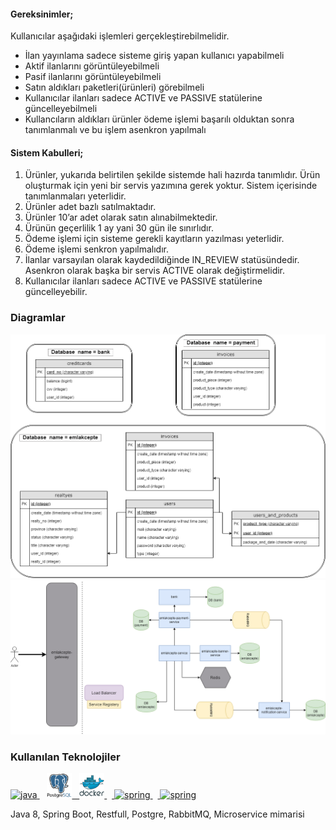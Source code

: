 
#### Gereksinimler;
Kullanıcılar aşağıdaki işlemleri gerçekleştirebilmelidir.
* İlan yayınlama sadece sisteme giriş yapan kullanıcı yapabilmeli
* Aktif ilanlarını görüntüleyebilmeli
* Pasif ilanlarını görüntüleyebilmeli
* Satın aldıkları paketleri(ürünleri) görebilmeli
* Kullanıcılar ilanları sadece ACTIVE ve PASSIVE statülerine güncelleyebilmeli
* Kullancıların aldıkları ürünler ödeme işlemi başarılı olduktan sonra
tanımlanmalı ve bu işlem asenkron yapılmalı

#### Sistem Kabulleri;
1. Ürünler, yukarıda belirtilen şekilde sistemde hali hazırda tanımlıdır. Ürün
   oluşturmak için yeni bir servis yazımına gerek yoktur. Sistem içerisinde
   tanımlanmaları yeterlidir.
2. Ürünler adet bazlı satılmaktadır.
3. Ürünler 10’ar adet olarak satın alınabilmektedir.
4. Ürünün geçerlilik 1 ay yani 30 gün ile sınırlıdır.
5. Ödeme işlemi için sisteme gerekli kayıtların yazılması yeterlidir.
6. Ödeme işlemi senkron yapılmalıdır.
7. İlanlar varsayılan olarak kaydedildiğinde IN_REVIEW statüsündedir. Asenkron
   olarak başka bir servis ACTIVE olarak değiştirmelidir.
8. Kullanıcılar ilanları sadece ACTIVE ve PASSIVE statülerine güncelleyebilir.

### Diagramlar

![](images/emlakcepte_database.png)
![](images/emlakcepte_mimari.png)

### Kullanılan Teknolojiler

<a href="https:// www.java.com" target="_blank" rel="noreferrer"> <img src="https://raw.githubusercontent.
com/devicons/devicon/master/icons/java/java-original.svg" alt= "java" width="40" height="40"/> </a>  	&nbsp;&nbsp; 
<a href="https://www.postgresql.org" target="_blank" rel="noreferrer"> <img src="https://raw.githubusercontent.com/devicons/devicon/master/icons/postgresql/postgresql-original-wordmark.svg" alt="postgresql" width="40" height="40"/>&nbsp;&nbsp; <a href="https://www.docker.com/" target="_blank" rel="noreferrer"> <img src="https://raw.githubusercontent.com/devicons/devicon/master/icons/docker/docker-original-wordmark.svg" alt="docker" width="40" height="40"/> </a> &nbsp;&nbsp;<a href="https://spring.io/" target="_blank" rel="noreferrer"> <img src="https://www.vectorlogo.zone/logos/springio/springio-icon.svg" alt="spring" width="40" height="40"/> </a> &nbsp;&nbsp;<a href="https://rabbitmq.com/" target="_blank" rel="noreferrer"> <img src="https://www.vectorlogo.
zone/logos/rabbitmq/rabbitmq-icon.svg" alt="spring" width="40" height="40"/> </a></a>

Java 8, Spring Boot, Restfull, Postgre, RabbitMQ, Microservice mimarisi


